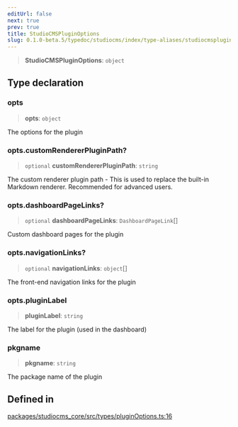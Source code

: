 ```yaml
---
editUrl: false
next: true
prev: true
title: StudioCMSPluginOptions
slug: 0.1.0-beta.5/typedoc/studiocms/index/type-aliases/studiocmspluginoptions
---
```


> **StudioCMSPluginOptions**: `object`

## Type declaration

### opts

> **opts**: `object`

The options for the plugin

### opts.customRendererPluginPath?

> `optional` **customRendererPluginPath**: `string`

The custom renderer plugin path - This is used to replace the built-in Markdown renderer. Recommended for advanced users.

### opts.dashboardPageLinks?

> `optional` **dashboardPageLinks**: `DashboardPageLink`\[]

Custom dashboard pages for the plugin

### opts.navigationLinks?

> `optional` **navigationLinks**: `object`\[]

The front-end navigation links for the plugin

### opts.pluginLabel

> **pluginLabel**: `string`

The label for the plugin (used in the dashboard)

### pkgname

> **pkgname**: `string`

The package name of the plugin

## Defined in

[packages/studiocms\_core/src/types/pluginOptions.ts:16](https://github.com/astrolicious/studiocms/tree/main/packages/studiocms_core/src/types/pluginOptions.ts#L16)

